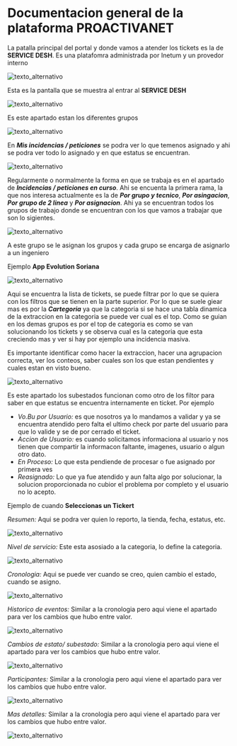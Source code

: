 # Documentacion general de la plataforma PROACTIVANET

La patalla principal del portal y donde vamos a atender los tickets es la de **SERVICE DESH**.
Es una platafomra administrada por Inetum y un provedor interno

![texto_alternativo](./img/PROACTIVANET/inicio.png)

Esta es la pantalla que se muestra al entrar al **SERVICE DESH**

![texto_alternativo](./img/PROACTIVANET/serviceDesh.png)

Es este apartado estan los diferentes grupos

![texto_alternativo](./img/PROACTIVANET/grupos.png)

En ***Mis incidencias / peticiones*** se podra ver lo que temenos asignado y ahi se podra ver todo lo asignado y en que estatus se encuentran.

![texto_alternativo](./img/PROACTIVANET/incidenciasPeticiones.png)

Regularmente o normalmente la forma en que se trabaja es en el apartado de ***Incidencias / peticiones en curso***.
Ahi se encuenta la primera rama, la que nos interesa actualmente es la de ***Por grupo y tecnico***, ***Por asingacion***, ***Por grupo de 2 linea*** y ***Por asignacion***. Ahi ya se encuentran todos los grupos de trabajo donde se encuentran con los que vamos a trabajar que son lo sigientes. 

![texto_alternativo](./img/PROACTIVANET/ramas.png)


A este grupo se le asignan los grupos y cada grupo se encarga de asignarlo a un ingeniero


Ejemplo **App Evolution Soriana**

![texto_alternativo](./img/PROACTIVANET/appEvulutionSoriana.png)

Aqui se encuentra la lista de tickets, se puede filtrar por lo que se quiera con los filtros que se tienen en la parte superior. Por lo que se suele giear mas es por la ***Cartegoria*** ya que la categoria si se hace una tabla dinamica de la extraccion en la categoria se puede ver cual es el top.
Como se guian en los demas grupos es por el top de categoria es como se van solucionando los tickets y se observa cual es la categoria que esta creciendo mas y ver si hay por ejemplo una incidencia masiva.

Es importante identificar como hacer la extraccion, hacer una agrupacion correcta, ver los conteos, saber cuales son los que estan pendientes y cuales estan en visto bueno.


![texto_alternativo](./img/PROACTIVANET/subestados.png)

Es este apartado los subestados funcionan como otro de los filtor para saber en que estatus se encuentra internamente en ticket. Por ejemplo 
- *Vo.Bu por Usuario:* es que nosotros ya lo mandamos a validar y ya se encuentra atendido pero falta el ultimo check por parte del usuario para que lo valide y se de por cerrado el ticket.
- *Accion de Usuario:* es cuando solicitamos informaciona al usuario y nos tienen que compartir la informacon faltante, imagenes, usuario o algun otro dato.
- *En Proceso:* Lo que esta pendiende de procesar o fue asignado por primera ves
- *Reasignado:* Lo que ya fue atendido y aun falta algo por solucionar, la solucion proporcionada no cubior el problema por completo y el usuario no lo acepto.

Ejemplo de cuando **Seleccionas un Tickert** 

*Resumen:* Aqui se podra ver quien lo reporto, la tienda, fecha, estatus, etc.

![texto_alternativo](./img/PROACTIVANET/resumen.png)

*Nivel de servicio:* Este esta asosiado a la categoria, lo define la categoria.

![texto_alternativo](./img/PROACTIVANET/nivelServicio.png)

*Cronologia:* Aqui se puede ver cuando se creo, quien cambio el estado, cuando se asigno.

![texto_alternativo](./img/PROACTIVANET/cronologia.png)

*Historico de eventos:* Similar a la cronologia pero aqui viene el apartado para ver los cambios que hubo entre valor.

![texto_alternativo](./img/PROACTIVANET/historicoEventos.png)

*Cambios de estato/ subestado:* Similar a la cronologia pero aqui viene el apartado para ver los cambios que hubo entre valor.

![texto_alternativo](./img/PROACTIVANET/historicoEventos.png)

*Participantes:* Similar a la cronologia pero aqui viene el apartado para ver los cambios que hubo entre valor.

![texto_alternativo](./img/PROACTIVANET/historicoEventos.png)

*Mas detalles:* Similar a la cronologia pero aqui viene el apartado para ver los cambios que hubo entre valor.

![texto_alternativo](./img/PROACTIVANET/historicoEventos.png)









